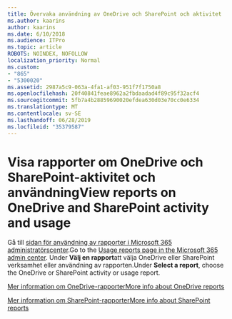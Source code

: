 ```yaml
---
title: Övervaka användning av OneDrive och SharePoint och aktivitet
ms.author: kaarins
author: kaarins
ms.date: 6/10/2018
ms.audience: ITPro
ms.topic: article
ROBOTS: NOINDEX, NOFOLLOW
localization_priority: Normal
ms.custom:
- "865"
- "5300020"
ms.assetid: 2987a5c9-063a-4fa1-af03-951f7f1750a8
ms.openlocfilehash: 20f40841feae8962a2fbdaadad4f89c95f32acf4
ms.sourcegitcommit: 5fb7a4b28859690020efdea630d03e70cc0e6334
ms.translationtype: MT
ms.contentlocale: sv-SE
ms.lasthandoff: 06/28/2019
ms.locfileid: "35379587"
---
```

# <a name="view-reports-on-onedrive-and-sharepoint-activity-and-usage"></a><span data-ttu-id="5a709-102">Visa rapporter om OneDrive och SharePoint-aktivitet och användning</span><span class="sxs-lookup"><span data-stu-id="5a709-102">View reports on OneDrive and SharePoint activity and usage</span></span>

<span data-ttu-id="5a709-103">Gå till [sidan för användning av rapporter i Microsoft 365 administratörscenter](https://admin.microsoft.com/AdminPortal/Home).</span><span class="sxs-lookup"><span data-stu-id="5a709-103">Go to the [Usage reports page in the Microsoft 365 admin center](https://admin.microsoft.com/AdminPortal/Home).</span></span> <span data-ttu-id="5a709-104">Under **Välj en rapport**att välja OneDrive eller SharePoint verksamhet eller användning av rapporten.</span><span class="sxs-lookup"><span data-stu-id="5a709-104">Under **Select a report**, choose the OneDrive or SharePoint activity or usage report.</span></span>
  
[<span data-ttu-id="5a709-105">Mer information om OneDrive-rapporter</span><span class="sxs-lookup"><span data-stu-id="5a709-105">More info about OneDrive reports</span></span>](https://go.microsoft.com/fwlink/?linkid=875239)
  
[<span data-ttu-id="5a709-106">Mer information om SharePoint-rapporter</span><span class="sxs-lookup"><span data-stu-id="5a709-106">More info about SharePoint reports</span></span>](https://go.microsoft.com/fwlink/?linkid=875240)
  